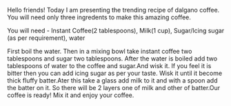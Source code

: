 Hello friends! Today I am presenting the trending recipe of dalgano coffee. You will need only three ingredents to make this amazing coffee.

You will need - Instant Coffee(2 tablespoons), Milk(1 cup), Sugar/Icing sugar (as per requirement), water

First boil the water. Then in a mixing bowl take instant coffee two tablespoons and sugar two tablespoons. After the water is boiled add two tablespoons of water to the coffee and sugar.And wisk it. If you feel it is bitter then you can add icing sugar as per your taste. Wisk it until it become thick fluffy batter.Ater this take a glass add milk to it and with a spoon add the batter on it. So there will be 2 layers one of milk and other of batter.Our coffee is ready! Mix it and enjoy your coffee.


